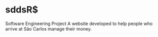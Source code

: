 # sddsR$
Software Engineering Project
A website developed to help people who arrive at São Carlos manage their money.